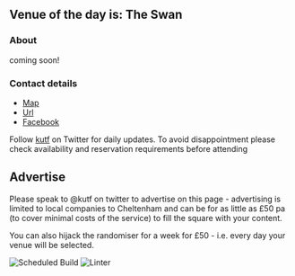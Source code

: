 <!-- lunch_item starts -->
## Venue of the day is: The Swan

### About

coming soon!

### Contact details

- [Map](https://www.google.com/maps/place/The%20Swan+Cheltenham/)
- [Url](https://www.theswancheltenham.co.uk)
- [Facebook](https://www.facebook.com/theswancheltenham/)

<!-- lunch_item ends -->


Follow [kutf](https://twitter.com/kutf) on Twitter for daily updates. To avoid disappointment please check availability and reservation requirements before attending

## Advertise

Please speak to @kutf on twitter to advertise on this page - advertising is limited to local companies to Cheltenham and can be for as little as £50 pa (to cover minimal costs of the service) to fill the square with your content.

You can also hijack the randomiser for a week for £50 - i.e. every day your venue will be selected.

![Scheduled Build](https://github.com/Cheltenham-Open-Data/lunches/workflows/Scheduled%20Build/badge.svg)
![Linter](https://github.com/Cheltenham-Open-Data/lunches//workflows/Linter/badge.svg)
